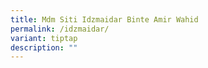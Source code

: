 ```yaml
---
title: Mdm Siti Idzmaidar Binte Amir Wahid
permalink: /idzmaidar/
variant: tiptap
description: ""
---
```


